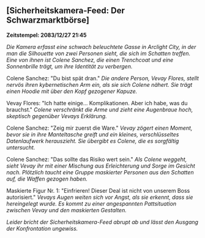 ## [Sicherheitskamera-Feed: Der Schwarzmarktbörse]

**Zeitstempel: 2083/12/27 21:45**

_Die Kamera erfasst eine schwach beleuchtete Gasse in Arclight City, in der man die Silhouette von zwei Personen sieht, die sich im Schatten treffen. Eine von ihnen ist Colene Sanchez, die einen Trenchcoat und eine Sonnenbrille trägt, um ihre Identität zu verbergen._

Colene Sanchez: "Du bist spät dran."
_Die andere Person, Vevay Flores, stellt nervös ihren kybernetischen Arm ein, als sie sich Colene nähert. Sie trägt einen Hoodie mit über den Kopf gezogener Kapuze._

Vevay Flores: "Ich hatte einige... Komplikationen. Aber ich habe, was du brauchst."
_Colene verschränkt die Arme und zieht eine Augenbraue hoch, skeptisch gegenüber Vevays Erklärung._

Colene Sanchez: "Zeig mir zuerst die Ware."
_Vevay zögert einen Moment, bevor sie in ihre Manteltasche greift und ein kleines, verschlüsseltes Datenlaufwerk herauszieht. Sie übergibt es Colene, die es sorgfältig untersucht._

Colene Sanchez: "Das sollte das Risiko wert sein."
_Als Colene weggeht, sieht Vevay ihr mit einer Mischung aus Erleichterung und Sorge im Gesicht nach. Plötzlich taucht eine Gruppe maskierter Personen aus den Schatten auf, die Waffen gezogen haben._

Maskierte Figur Nr. 1: "Einfrieren! Dieser Deal ist nicht von unserem Boss autorisiert."
_Vevays Augen weiten sich vor Angst, als sie erkennt, dass sie hereingelegt wurde. Es kommt zu einer angespannten Pattsituation zwischen Vevay und den maskierten Gestalten._

_Leider bricht der Sicherheitskamera-Feed abrupt ab und lässt den Ausgang der Konfrontation ungewiss._

